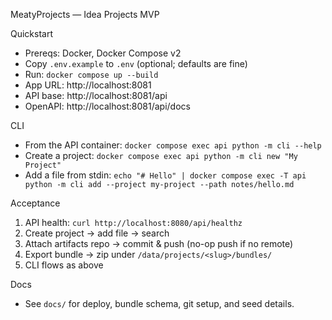 MeatyProjects — Idea Projects MVP

Quickstart

- Prereqs: Docker, Docker Compose v2
- Copy `.env.example` to `.env` (optional; defaults are fine)
- Run: `docker compose up --build`
- App URL: http://localhost:8081
- API base: http://localhost:8081/api
- OpenAPI: http://localhost:8081/api/docs

CLI

- From the API container: `docker compose exec api python -m cli --help`
- Create a project: `docker compose exec api python -m cli new "My Project"`
- Add a file from stdin: `echo "# Hello" | docker compose exec -T api python -m cli add --project my-project --path notes/hello.md`

Acceptance

1) API health: `curl http://localhost:8080/api/healthz`
2) Create project → add file → search
3) Attach artifacts repo → commit & push (no-op push if no remote)
4) Export bundle → zip under `/data/projects/<slug>/bundles/`
5) CLI flows as above

Docs

- See `docs/` for deploy, bundle schema, git setup, and seed details.
